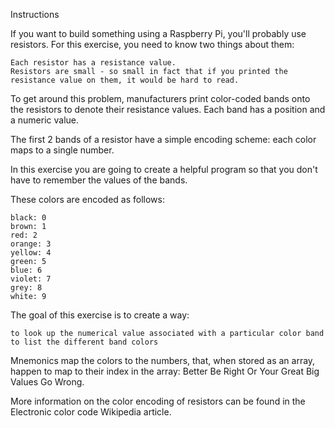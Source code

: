 Instructions

If you want to build something using a Raspberry Pi, you'll probably use resistors. For this exercise, you need to know two things about them:

    Each resistor has a resistance value.
    Resistors are small - so small in fact that if you printed the resistance value on them, it would be hard to read.

To get around this problem, manufacturers print color-coded bands onto the resistors to denote their resistance values. Each band has a position and a numeric value.

The first 2 bands of a resistor have a simple encoding scheme: each color maps to a single number.

In this exercise you are going to create a helpful program so that you don't have to remember the values of the bands.

These colors are encoded as follows:

    black: 0
    brown: 1
    red: 2
    orange: 3
    yellow: 4
    green: 5
    blue: 6
    violet: 7
    grey: 8
    white: 9

The goal of this exercise is to create a way:

    to look up the numerical value associated with a particular color band
    to list the different band colors

Mnemonics map the colors to the numbers, that, when stored as an array, happen to map to their index in the array: Better Be Right Or Your Great Big Values Go Wrong.

More information on the color encoding of resistors can be found in the Electronic color code Wikipedia article.
